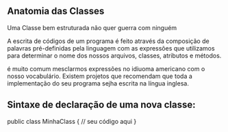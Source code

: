 ## Anatomia das Classes

Uma Classe bem estruturada não quer guerra com ninguém

A escrita de códigos de um programa é feito através da composição de palavras pré-definidas pela linguagem com as expressões que utilizamos para determinar o nome dos nossos arquivos, classes, atributos e métodos.

é muito comum mesclarmos expressões no idiuoma americano com o nosso vocabulário. Existem projetos que recomendam que toda a implementação do seu programa sejha escrita na língua inglesa.

## Sintaxe de declaração de uma nova classe:

public class MinhaClass {
    // seu código aqui
}
